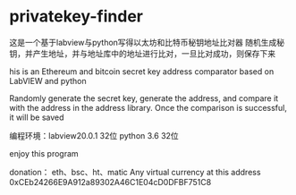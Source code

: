 # privatekey-finder


这是一个基于labview与python写得以太坊和比特币秘钥地址比对器
随机生成秘钥，并产生地址，并与地址库中的地址进行比对，一旦比对成功，则保存下来

his is an Ethereum and bitcoin secret key address comparator based on LabVIEW and python

Randomly generate the secret key, generate the address, and compare it with the address in the address library. Once the comparison is successful, it will be saved

编程环境：labview20.0.1  32位
         python 3.6     32位




enjoy this program



donation：
eth、bsc、ht、matic Any virtual currency at this address
0xCEb24266E9A912a89302A46C1E04cD0DFBF751C8
